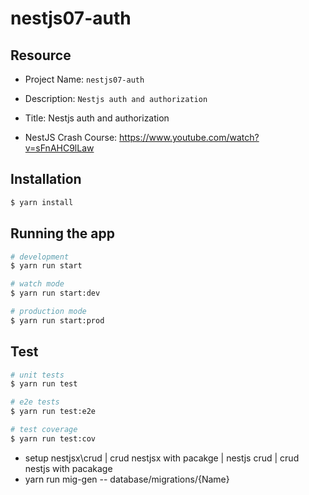 # nestjs07-auth

## Resource

- Project Name: `nestjs07-auth`
- Description: `Nestjs auth and authorization`
- Title: Nestjs auth and authorization

- NestJS Crash Course: https://www.youtube.com/watch?v=sFnAHC9lLaw

## Installation

```bash
$ yarn install
```

## Running the app

```bash
# development
$ yarn run start

# watch mode
$ yarn run start:dev

# production mode
$ yarn run start:prod
```

## Test

```bash
# unit tests
$ yarn run test

# e2e tests
$ yarn run test:e2e

# test coverage
$ yarn run test:cov
```

- setup nestjsx\crud | crud nestjsx with pacakge | nestjs crud | crud nestjs with pacakage 
- yarn run mig-gen -- database/migrations/{Name}